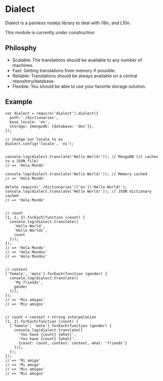 # Dialect

Dialect is a painless nodejs library to deal with i18n, and L10n.

This module is currently *under construction*

## Philosphy

* Scalable: The translations should be available to any number of machines.
* Fast: Getting translations from memory if possible.
* Reliable: Translations should be always available on a central repository/database.
* Flexible: You should be able to use your favorite storage solution.

## Example

    var dialect = require('dialect').dialect({
      path:'./dictionaries',
      base_locale: 'en',
      storage: {mongodb: {database: 'dev'}},
    });

    // change our locale to es
    dialect.config('locale', 'es');


    console.log(dialect.translate('Hello World!')); // MongoDB (it caches to a JSON file)
    // => 'Hola Mundo'

    console.log(dialect.translate('Hello World!')); // Memory cached
    // => 'Hola Mundo'

    delete require('./dictionaries')['es']['Hello World!');
    console.log(dialect.translate('Hello World!')); // JSON dictionary cached
    // => 'Hola Mundo'


    // count
    [1, 2, 3].forEach(function (count) {
      console.log(dialect.translate([
        'Hello World',
        'Hello Worlds',
        count
      ]));
    });
    // => 'Hola Mundo'
    // => 'Hola Mundos'
    // => 'Hola Mundos'


    // context
    ['female', 'male'].forEach(function (gender) {
      console.log(dialect.translate([
        'My friends',
        gender
      ]));
    });
    // => 'Mis amigas'
    // => 'Mis amigos'


    // count + context + string interpolation
    [1, 2].forEach(function (count) {
      ['female', 'male'].forEach(function (gender) {
        console.log(dialect.translate([
          'You have {count} {what}',
          'You have {count} {what}',
          {count: count, context: context, what: 'friends'}
        ]));
      });
    });
    // => 'Mi amiga'
    // => 'Mi amigo'
    // => 'Mis amigas'
    // => 'Mis amigos'
